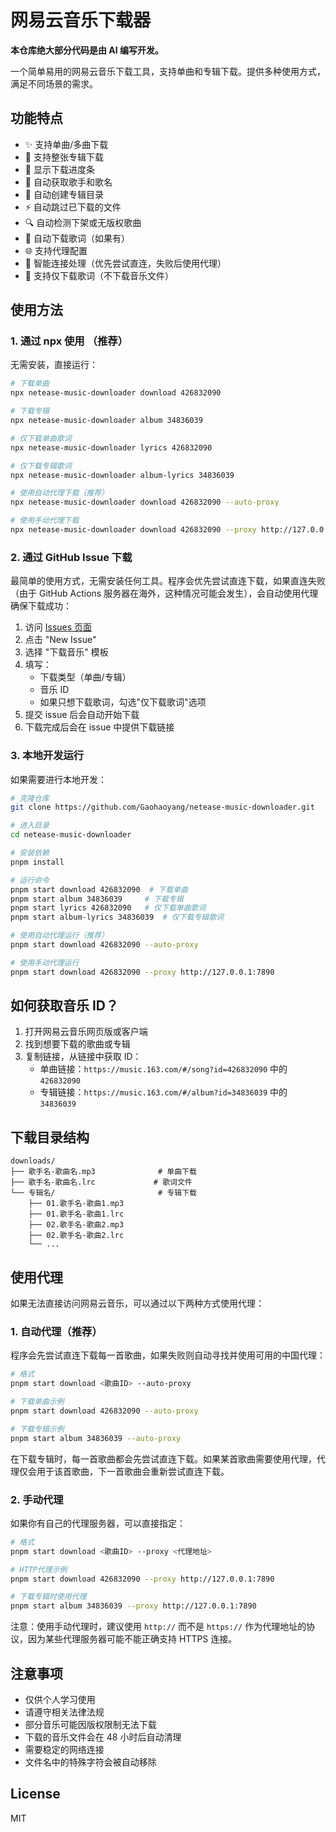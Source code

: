 # 网易云音乐下载器

**本仓库绝大部分代码是由 AI 编写开发。**

一个简单易用的网易云音乐下载工具，支持单曲和专辑下载。提供多种使用方式，满足不同场景的需求。

## 功能特点

- ✨ 支持单曲/多曲下载
- 📀 支持整张专辑下载
- 🚀 显示下载进度条
- 🎵 自动获取歌手和歌名
- 📂 自动创建专辑目录
- ⚡️ 自动跳过已下载的文件
- 🔍 自动检测下架或无版权歌曲
- 📝 自动下载歌词（如果有）
- 🌐 支持代理配置
- 🔄 智能连接处理（优先尝试直连，失败后使用代理）
- 📜 支持仅下载歌词（不下载音乐文件）

## 使用方法

### 1. 通过 npx 使用 （推荐）

无需安装，直接运行：

```bash
# 下载单曲
npx netease-music-downloader download 426832090

# 下载专辑
npx netease-music-downloader album 34836039

# 仅下载单曲歌词
npx netease-music-downloader lyrics 426832090

# 仅下载专辑歌词
npx netease-music-downloader album-lyrics 34836039

# 使用自动代理下载（推荐）
npx netease-music-downloader download 426832090 --auto-proxy

# 使用手动代理下载
npx netease-music-downloader download 426832090 --proxy http://127.0.0.1:7890
```

### 2. 通过 GitHub Issue 下载

最简单的使用方式，无需安装任何工具。程序会优先尝试直连下载，如果直连失败（由于 GitHub Actions 服务器在海外，这种情况可能会发生），会自动使用代理确保下载成功：

1. 访问 [Issues 页面](https://github.com/Gaohaoyang/netease-music-downloader/issues)
2. 点击 "New Issue"
3. 选择 "下载音乐" 模板
4. 填写：
   - 下载类型（单曲/专辑）
   - 音乐 ID
   - 如果只想下载歌词，勾选"仅下载歌词"选项
5. 提交 issue 后会自动开始下载
6. 下载完成后会在 issue 中提供下载链接

### 3. 本地开发运行

如果需要进行本地开发：

```bash
# 克隆仓库
git clone https://github.com/Gaohaoyang/netease-music-downloader.git

# 进入目录
cd netease-music-downloader

# 安装依赖
pnpm install

# 运行命令
pnpm start download 426832090  # 下载单曲
pnpm start album 34836039     # 下载专辑
pnpm start lyrics 426832090   # 仅下载单曲歌词
pnpm start album-lyrics 34836039  # 仅下载专辑歌词

# 使用自动代理运行（推荐）
pnpm start download 426832090 --auto-proxy

# 使用手动代理运行
pnpm start download 426832090 --proxy http://127.0.0.1:7890
```

## 如何获取音乐 ID？

1. 打开网易云音乐网页版或客户端
2. 找到想要下载的歌曲或专辑
3. 复制链接，从链接中获取 ID：
   - 单曲链接：`https://music.163.com/#/song?id=426832090` 中的 `426832090`
   - 专辑链接：`https://music.163.com/#/album?id=34836039` 中的 `34836039`

## 下载目录结构

```
downloads/
├── 歌手名-歌曲名.mp3              # 单曲下载
├── 歌手名-歌曲名.lrc             # 歌词文件
└── 专辑名/                       # 专辑下载
    ├── 01.歌手名-歌曲1.mp3
    ├── 01.歌手名-歌曲1.lrc
    ├── 02.歌手名-歌曲2.mp3
    ├── 02.歌手名-歌曲2.lrc
    └── ...
```

## 使用代理

如果无法直接访问网易云音乐，可以通过以下两种方式使用代理：

### 1. 自动代理（推荐）

程序会先尝试直连下载每一首歌曲，如果失败则自动寻找并使用可用的中国代理：

```bash
# 格式
pnpm start download <歌曲ID> --auto-proxy

# 下载单曲示例
pnpm start download 426832090 --auto-proxy

# 下载专辑示例
pnpm start album 34836039 --auto-proxy
```

在下载专辑时，每一首歌曲都会先尝试直连下载。如果某首歌曲需要使用代理，代理仅会用于该首歌曲，下一首歌曲会重新尝试直连下载。

### 2. 手动代理

如果你有自己的代理服务器，可以直接指定：

```bash
# 格式
pnpm start download <歌曲ID> --proxy <代理地址>

# HTTP代理示例
pnpm start download 426832090 --proxy http://127.0.0.1:7890

# 下载专辑时使用代理
pnpm start album 34836039 --proxy http://127.0.0.1:7890
```

注意：使用手动代理时，建议使用 `http://` 而不是 `https://` 作为代理地址的协议，因为某些代理服务器可能不能正确支持 HTTPS 连接。

## 注意事项

- 仅供个人学习使用
- 请遵守相关法律法规
- 部分音乐可能因版权限制无法下载
- 下载的音乐文件会在 48 小时后自动清理
- 需要稳定的网络连接
- 文件名中的特殊字符会被自动移除

## License

MIT
